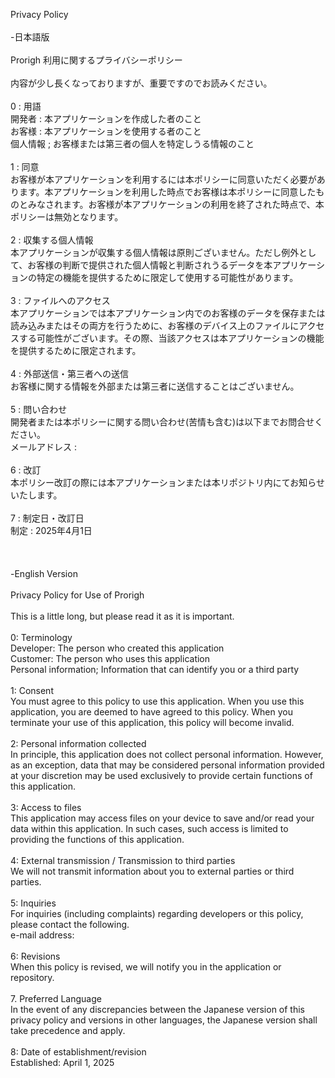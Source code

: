Privacy Policy</br>
</br>
-日本語版</br>
</br>
Prorigh 利用に関するプライバシーポリシー</br>
</br>
内容が少し長くなっておりますが、重要ですのでお読みください。</br>
</br>
0 : 用語</br>
 開発者 : 本アプリケーションを作成した者のこと</br>
 お客様 : 本アプリケーションを使用する者のこと</br>
 個人情報 ; お客様または第三者の個人を特定しうる情報のこと</br>
</br>
1 : 同意</br>
 お客様が本アプリケーションを利用するには本ポリシーに同意いただく必要があります。本アプリケーションを利用した時点でお客様は本ポリシーに同意したものとみなされます。お客様が本アプリケーションの利用を終了された時点で、本ポリシーは無効となります。</br>
</br>
2 : 収集する個人情報</br>
 本アプリケーションが収集する個人情報は原則ございません。ただし例外として、お客様の判断で提供された個人情報と判断されうるデータを本アプリケーションの特定の機能を提供するために限定して使用する可能性があります。</br>
</br>
3 : ファイルへのアクセス</br>
 本アプリケーションでは本アプリケーション内でのお客様のデータを保存または読み込みまたはその両方を行うために、お客様のデバイス上のファイルにアクセスする可能性がございます。その際、当該アクセスは本アプリケーションの機能を提供するために限定されます。</br>
</br>
4 : 外部送信・第三者への送信</br>
 お客様に関する情報を外部または第三者に送信することはございません。</br>
</br>
5 : 問い合わせ</br>
 開発者または本ポリシーに関する問い合わせ(苦情も含む)は以下までお問合せください。</br>
メールアドレス : </br>
</br>
6 : 改訂</br>
 本ポリシー改訂の際には本アプリケーションまたは本リポジトリ内にてお知らせいたします。</br>
</br>
7 : 制定日・改訂日</br>
 制定 : 2025年4月1日</br>
</br>
</br>
</br>
-English Version</br>
 </br>
Privacy Policy for Use of Prorigh</br>
</br>
This is a little long, but please read it as it is important.</br>
</br>
0: Terminology</br>
Developer: The person who created this application</br>
Customer: The person who uses this application</br>
Personal information; Information that can identify you or a third party</br>
</br>
1: Consent</br>
You must agree to this policy to use this application. When you use this application, you are deemed to have agreed to this policy. When you terminate your use of this application, this policy will become invalid.</br>
</br>
2: Personal information collected</br>
In principle, this application does not collect personal information. However, as an exception, data that may be considered personal information provided at your discretion may be used exclusively to provide certain functions of this application.</br>
</br>
3: Access to files</br>
This application may access files on your device to save and/or read your data within this application. In such cases, such access is limited to providing the functions of this application.</br>
</br>
4: External transmission / Transmission to third parties</br>
We will not transmit information about you to external parties or third parties.</br>
</br>
5: Inquiries</br>
For inquiries (including complaints) regarding developers or this policy, please contact the following.</br>
e-mail address:</br>
</br>
6: Revisions</br>
When this policy is revised, we will notify you in the application or repository.</br>
</br>
7. Preferred Language</br>
In the event of any discrepancies between the Japanese version of this privacy policy and versions in other languages, the Japanese version shall take precedence and apply.</br>
</br>
8: Date of establishment/revision</br>
Established: April 1, 2025</br>
